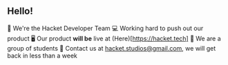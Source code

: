## Hello!

👋 We're the Hacket Developer Team
💻 Working hard to push out our product
🖥️ Our product **will be** live at (Here)[https://hacket.tech]
🏫 We are a group of students
📱 Contact us at hacket.studios@gmail.com, we will get back in less than a week
